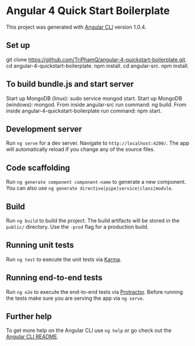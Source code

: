 # Angular 4 Quick Start Boilerplate

This project was generated with [Angular CLI](https://github.com/angular/angular-cli) version 1.0.4.

## Set up

git clone https://github.com/TriPhamQ/angular-4-quickstart-boilerplate.git.
cd angular-4-quickstart-boilerplate.
npm install.
cd angular-src.
npm install.

## To build bundle.js and start server

Start up MongoDB (linux): sudo service mongod start.
Start up MongoDB (windows): mongod.
From inside angular-src run command: ng build.
From inside angular-4-quickstart-boilerplate run command: npm start.

## Development server

Run `ng serve` for a dev server. Navigate to `http://localhost:4200/`. The app will automatically reload if you change any of the source files.

## Code scaffolding

Run `ng generate component component-name` to generate a new component. You can also use `ng generate directive|pipe|service|class|module`.

## Build

Run `ng build` to build the project. The build artifacts will be stored in the `public/` directory. Use the `-prod` flag for a production build.

## Running unit tests

Run `ng test` to execute the unit tests via [Karma](https://karma-runner.github.io).

## Running end-to-end tests

Run `ng e2e` to execute the end-to-end tests via [Protractor](http://www.protractortest.org/).
Before running the tests make sure you are serving the app via `ng serve`.

## Further help

To get more help on the Angular CLI use `ng help` or go check out the [Angular CLI README](https://github.com/angular/angular-cli/blob/master/README.md).
